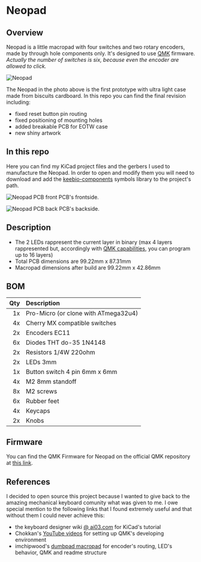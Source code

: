# Neopad

## Overview

Neopad is a little macropad with four switches and two rotary encoders, made by through hole components only. It's designed to use [QMK](https://qmk.fm/) firmware.
_Actually the number of switches is six, because even the encoder are allowed to click._

![Neopad](https://i.imgur.com/TgOkj2Fh.jpg "Neopad first proto")

The Neopad in the photo above is the first prototype with ultra light case made from biscuits cardboard. In this repo you can find the final revision including:

+ fixed reset button pin routing
+ fixed positioning of mounting holes
+ added breakable PCB for EOTW case
+ new shiny artwork


## In this repo

Here you can find my KiCad project files and the gerbers I used to manufacture the Neopad.
In order to open and modify them you will need to download and add the [keebio-components](https://github.com/keebio/keebio-components.git) symbols library to the project's path.

![Neopad PCB front](https://i.imgur.com/rHWmGkmh.png "Neopad PCB front")
PCB's frontside.

![Neopad PCB back](https://i.imgur.com/kSEu7okh.png "Neopad PCB back")
PCB's backside.


## Description

+ The 2 LEDs rappresent the current layer in binary (max 4 layers rappresented but, accordingly with [QMK capabilities](https://beta.docs.qmk.fm/using-qmk/software-features/feature_layers), you can program up to 16 layers)
+ Total PCB dimensions are 99.22mm x 87.31mm
+ Macropad dimensions after build are 99.22mm x 42.86mm


## BOM

|Qty    |Description                            |
|------:|:--------------------------------------|
|1x 	|Pro-Micro (or clone with ATmega32u4)   |
|4x 	|Cherry MX compatible switches          |
|2x 	|Encoders EC11                          |
|6x     |Diodes THT do-35 1N4148                |
|2x 	|Resistors 1/4W 220ohm         	        |
|2x 	|LEDs 3mm                      	        |
|1x 	|Button switch 4 pin 6mm x 6mm	        |
|4x 	|M2 8mm standoff               	        |
|8x 	|M2 screws                     	        |
|6x 	|Rubber feet                 	        |
|4x 	|Keycaps                     	        |
|2x 	|Knobs                       	        |


## Firmware

You can find the QMK Firmware for Neopad on the official QMK repository at [this link](https://github.com/qmk/qmk_firmware/tree/master/keyboards/neopad).


## References

I decided to open source this project because I wanted to give back to the amazing mechanical keyboard comunity what was given to me. I owe special mention to the following links that I found extremely useful and that without them I could never achieve this:

+ the keyboard designer wiki [@ ai03.com](https://wiki.ai03.com/books/pcb-design/chapter/pcb-designer-guide) for KiCad's tutorial
+ Chokkan's [YouTube videos](https://www.youtube.com/watch?v=-HLV6mUxNnU) for setting up QMK's developing environment
+ imchipwood's [dumbpad macropad](https://github.com/imchipwood/dumbpad) for encoder's routing, LED's behavior, QMK and readme structure

